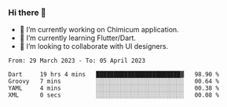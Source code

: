 ### Hi there 👋

<!--
**devcat37/devcat37** is a ✨ _special_ ✨ repository because its `README.md` (this file) appears on your GitHub profile.-->


- 🔭 I’m currently working on Chimicum application.
- 🌱 I’m currently learning Flutter/Dart.
- 👯 I’m looking to collaborate with UI designers.
<!-- - 🤔 I’m looking for help with ... -->

<!--START_SECTION:waka-->

```text
From: 29 March 2023 - To: 05 April 2023

Dart     19 hrs 4 mins   ████████████████████████▓   98.90 %
Groovy   7 mins          ░░░░░░░░░░░░░░░░░░░░░░░░░   00.64 %
YAML     4 mins          ░░░░░░░░░░░░░░░░░░░░░░░░░   00.38 %
XML      0 secs          ░░░░░░░░░░░░░░░░░░░░░░░░░   00.08 %
```

<!--END_SECTION:waka-->
